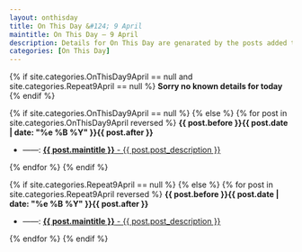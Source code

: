 ```yaml
---
layout: onthisday
title: On This Day &#124; 9 April
maintitle: On This Day — 9 April
description: Details for On This Day are genarated by the posts added to the website so the content is subject to changes/updates over time.
categories: [On This Day]
---
```


{% if site.categories.OnThisDay9April == null and site.categories.Repeat9April == null %}
<strong>Sorry no known details for today</strong>
{% endif %}

{% if site.categories.OnThisDay9April == null %}
{% else %}
{% for post in site.categories.OnThisDay9April reversed %}
<strong>{{ post.before }}{{ post.date | date: "%e %B %Y" }}{{ post.after }}</strong>
<ul>
<li> ——: <a href="{{ post.url }}"><strong>{{ post.maintitle }}</strong> - {{ post.post_description }}</a></li>
</ul>
{% endfor %}
{% endif %}

{% if site.categories.Repeat9April == null %}
{% else %}
{% for post in site.categories.Repeat9April reversed %}
<strong>{{ post.before }}{{ post.date | date: "%e %B %Y" }}{{ post.after }}</strong>
<ul>
<li> ——: <a href="{{ post.url }}"><strong>{{ post.maintitle }}</strong> - {{ post.post_description }}</a></li>
</ul>
{% endfor %}
{% endif %}
